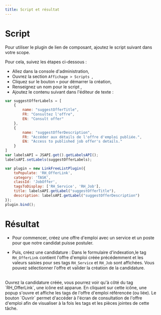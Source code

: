 ```yaml
---
title: Script et résultat
---
```


# Script

Pour utiliser le plugin de lien de composant, ajoutez le script suivant dans votre scope. 

Pour cela, suivez les étapes ci-dessous :

* Allez dans la console d'administration,
* Ouvrez la section `Affichage > Scripts `,
* Cliquez sur le bouton `+` pour démarrer la création,
* Renseignez un nom pour le script ,
* Ajoutez le contenu suivant dans l'éditeur de texte : 

```javascript
var suggestOfferLabels = [
	{
        name: "suggestOfferTitle",
		FR: "Consultez l'offre",
		EN: "Consult offer"
	},
    {
        name: "suggestOfferDescription",
		FR: "Accéder aux détails de l'offre d'emploi publiée.",
		EN: "Access to published job offer's details."
	}
]
var labelsAPI = JSAPI.get().getLabelsAPI();
labelsAPI.setLabels(suggestOfferLabels);

var plugin = new LinkFreeListPlugin({
	toPopulate: 'RH_OfferLink',
	category: 'TASK',
	classId: 'JobOffer',
	tagsToDisplay: ['RH_Service', 'RH_Job'],
	title: labelsAPI.getLabel("suggestOfferTitle"),
	description: labelsAPI.getLabel("suggestOfferDescription")
});
plugin.bind();
```

# Résultat

* Pour commencer, créez une offre d'emploi avec un service et un poste pour que notre candidat puisse postuler.

* Puis, créez une candidature : Dans le formulaire d'indexation,le tag `RH_OfferLink` contient l'offre d'emploi créée précédemment et les valeurs saisies pour ses tags `RH_Service` et `RH_Job` sont affichées. Vous pouvez sélectionner l'offre et valider la création de la candidature.


<br/>
Ouvrez la candidature créée, vous pourrez voir qu'à côté du tag `RH_OfferLink`, une icône est apparue. En cliquant sur cette icône, une popup s'ouvre et affiche les tags de l'offre d'emploi référencée (ou liée). 
Le bouton `Ouvrir` permet d'accéder à l'écran de consultation de l'offre d'emploi afin de visualiser à la fois les tags et les pièces jointes de cette tâche.